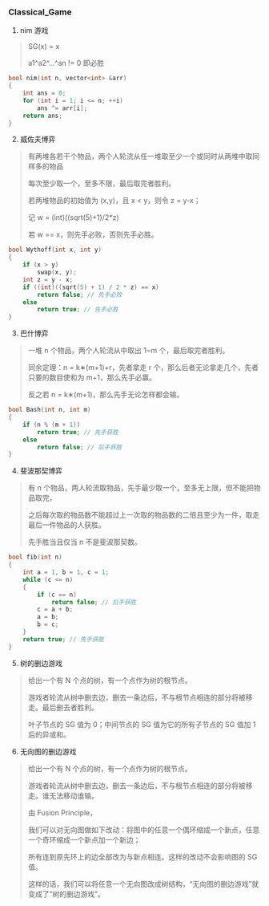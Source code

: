 ### Classical_Game

1. nim 游戏

> SG(x) = x
> 
> a1^a2^...^an != 0 即必胜

```cpp
bool nim(int n, vector<int> &arr)
{
    int ans = 0;
    for (int i = 1; i <= n; ++i)
        ans ^= arr[i];
    return ans;
}
```

2. 威佐夫博弈

> 有两堆各若干个物品，两个人轮流从任一堆取至少一个或同时从两堆中取同样多的物品
> 
> 每次至少取一个，至多不限，最后取完者胜利。
> 
> 若两堆物品的初始值为 (x,y)，且 x < y，则令 z = y-x；
> 
> 记 w = (int)((sqrt(5)+1)/2*z)
> 
> 若 w == x，则先手必败，否则先手必胜。

```cpp
bool Wythoff(int x, int y)
{
    if (x > y)
        swap(x, y);
    int z = y - x;
    if ((int)((sqrt(5) + 1) / 2 * z) == x)
        return false; // 先手必败
    else
        return true; // 先手必胜
}
```

3. 巴什博弈

> 一堆 n 个物品，两个人轮流从中取出 1~m 个，最后取完者胜利。
> 
> 同余定理：n = k∗(m+1)+r，先者拿走 r 个，那么后者无论拿走几个，先者只要的数目使和为 m+1，那么先手必赢。
> 
> 反之若 n = k∗(m+1)，那么先手无论怎样都会输。

```cpp
bool Bash(int n, int m)
{
    if (n % (m + 1))
        return true; // 先手获胜
    else
        return false; // 后手获胜
}
```

4. 斐波那契博弈

> 有 n 个物品，两人轮流取物品，先手最少取一个，至多无上限，但不能把物品取完，
> 
> 之后每次取的物品数不能超过上一次取的物品数的二倍且至少为一件，取走最后一件物品的人获胜。
> 
> 先手胜当且仅当 n 不是斐波那契数。

```cpp
bool fib(int n)
{
    int a = 1, b = 1, c = 1;
    while (c <= n)
    {
        if (c == n)
            return false; // 后手获胜
        c = a + b;
        a = b;
        b = c;
    }
    return true; // 先手获胜
}
```

5. 树的删边游戏

> 给出一个有 N 个点的树，有一个点作为树的根节点。
> 
> 游戏者轮流从树中删去边，删去一条边后，不与根节点相连的部分将被移走。最后删去者胜利。
> 
> 叶子节点的 SG 值为 0；中间节点的 SG 值为它的所有子节点的 SG 值加 1 后的异或和。

6. 无向图的删边游戏

> 给出一个有 N 个点的树，有一个点作为树的根节点。
> 
> 游戏者轮流从树中删去边，删去一条边后，不与根节点相连的部分将被移走。谁无法移动谁输。
> 
> 由 Fusion Principle，
> 
> 我们可以对无向图做如下改动：将图中的任意一个偶环缩成一个新点，任意一个奇环缩成一个新点加一个新边；
> 
> 所有连到原先环上的边全部改为与新点相连。这样的改动不会影响图的 SG 值。
> 
> 这样的话，我们可以将任意一个无向图改成树结构，“无向图的删边游戏”就变成了“树的删边游戏”。

